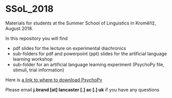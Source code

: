 # SSoL_2018
Materials for students at the Summer School of Linguistics in Kroměříž, August 2018.

In this repository you will find

* pdf slides for the lecture on experimental diachronics
* sub-folders for pdf and powerpoint (ppt) slides for the artificial language learning workshop
* sub-folder for an artificial language learning experiment (PsychoPy file, stimuli, trial information)

Here is [a link to where to download PsychoPy](http://psychopy.org/installation.html)

Please email **j.brand [at] lancaster [.] ac [.] uk** if you have any questions

